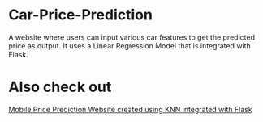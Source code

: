 # Car-Price-Prediction
A website where users can input various car features to get the predicted price as output. It uses a Linear Regression Model that is integrated with Flask.
# Also check out 
[Mobile Price Prediction Website created using KNN integrated with Flask](https://github.com/kathyayini-25/12-Mobile-Price-Prediction)

